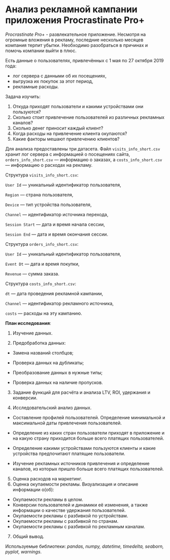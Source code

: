 # Анализ рекламной кампании приложения Procrastinate Pro+

*Procrastinate Pro+* - развлекательное приложение. Несмотря на огромные вложения в рекламу, последние несколько месяцев компания терпит убытки. Необходимо разобраться в причинах и помочь компании выйти в плюс.

Есть данные о пользователях, привлечённых с 1 мая по 27 октября 2019 года:
* лог сервера с данными об их посещениях,
* выгрузка их покупок за этот период,
* рекламные расходы.

Задача изучить:
1. Откуда приходят пользователи и какими устройствами они пользуются?
2. Сколько стоит привлечение пользователей из различных рекламных каналов?
3. Сколько денег приносит каждый клиент?
4. Когда расходы на привлечение клиента окупаются?
5. Какие факторы мешают привлечению клиентов?


Для анализа предоставлены три датасета. Файл `visits_info_short.csv` хранит лог сервера с информацией о посещениях сайта, `orders_info_short.csv` — информацию о заказах, а `costs_info_short.csv` — информацию о расходах на рекламу.


Структура `visits_info_short.csv`:

`User Id` — уникальный идентификатор пользователя,

`Region` — страна пользователя,

`Device` — тип устройства пользователя,

`Channel` — идентификатор источника перехода,

`Session Start` — дата и время начала сессии,

`Session End` — дата и время окончания сессии.

Структура `orders_info_short.csv`:

`User Id` — уникальный идентификатор пользователя,

`Event Dt` — дата и время покупки,

`Revenue` — сумма заказа.


Структура `costs_info_short.csv`:

`dt` — дата проведения рекламной кампании,

`Channel` — идентификатор рекламного источника,

`costs` — расходы на эту кампанию.

**План исследования**:

1. Изучение данных.

2. Предобработка данных:

* Замена названий столбцов;

* Проверка данных на дубликаты;

* Преобразование данных в нужные типы;

* Проверка данных на наличие пропусков.

3. Задание функций для расчёта и анализа LTV, ROI, удержания и конверсии.

4. Исследовательский анализ данных.
* Составление профилей пользователей. Определение минимальной и максимальной даты привлечения пользователей.

* Определение из каких стран пользователи приходят в приложение и на какую страну приходится больше всего платящих пользователей.

* Определение какими устройствами пользуются клиенты и какие устройства предпочитают платящие пользователи. 

* Изучение рекламных источников привлечения и определение каналов, из которых пришло больше всего платящих пользователей. 

5. Оценка расходов на маркетинг.
6. Оценка окупаемости рекламы. Визуализация и описание информации о(об):
* Окупаемости рекламы в целом.
* Конверсии пользователей и динамики её изменения, а также информации о качестве удержания пользователей. 
* Окупаемости рекламы с разбивкой по устройствам. 
* Окупаемости рекламы с разбивкой по странам. 
* Окупаемости рекламы с разбивкой по рекламным каналам. 

7. Общий вывод.


Используемые библиотеки: *pandas, numpy, datetime, timedelta, seaborn, pyplot, warnings*.
